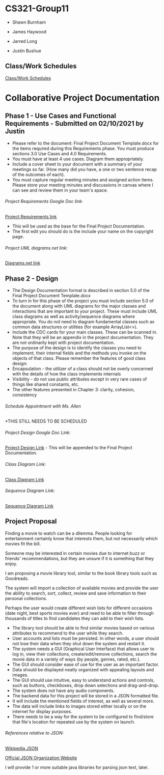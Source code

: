 # CS321-Group11
- Shawn Burnham

- James Haywood

- Jarred Long

- Justin Bushue

## Class/Work Schedules
[Class/Work Schedules](https://docs.google.com/spreadsheets/d/1Zj6V2qRDIKM7VogGnZrPiUvWgQ8GM8AiMRLizCSQWl0/edit?usp=sharing)

# Collaborative Project Documentation

## Phase 1 - Use Cases and Functional Requirements - Submitted on 02/10/2021 by Justin

- Please refer to the document: Final Project Document Template.docx for the items required during this Requirements phase. You must produce sections 3.0 Use Cases and 4.0 Requirements.
- You must have at least 4 use cases. Diagram them appropriately.
- Include a cover sheet to your document with a summary of your meetings so far. (How many did you have, a one or two sentence recap of the outcomes of each).
- You must capture regular meeting minutes and assigned action items. Please store your meeting minutes and discussions in canvas where I can see and review them in your team's space.

###### Project Requirements Google Doc link:
[Project Requirements link](https://docs.google.com/document/d/1jK5SMebc2KZXrWDSEhD-Uoqr7eXiCwLy30pSULupH8M/edit?usp=sharing)
- This will be used as the base for the Final Project Documentation.
- The first edit you should do is the include your name on the copyright page.

###### Project UML diagrams.net link:
[Diagrams.net link](https://drive.google.com/file/d/1ZrRywBNkzC5qNdocyuXb9DE71RfPt1kw/view?usp=sharing)

## Phase 2 - Design

- The Design Documentation format is described in section 5.0 of the Final Project Document Template.docx
- To turn in for this phase of the project you must include section 5.0 of the document along with UML diagrams for the major classes and interactions that are important to your project. These must include UML class diagrams as well as activity/sequence diagrams where appropriate. You do not need to diagram fundamental classes such as common data structures or utilities (for example ArrayList<>).
- Include the CDC cards for your main classes. These can be scanned in. Note that they will be an appendix in the project documentation. They are not ordinarily kept with project documentation.
- The purpose of the design is to identify the classes you need to implement, their internal fields and the methods you invoke on the objects of that class. Please remember the features of good class design:
- Encapsulation - the utilizer of a class should not be overly concerned with the details of how the class implements internals
- Visibility - do not use public attributes except in very rare cases of things like shared constants, etc.
- The other features presented in Chapter 3: clarity, cohesion, consistency

###### Schedule Appointment with Ms. Allen
*THIS STILL NEEDS TO BE SCHEDULED

###### Project Design Google Doc Link:
[Project Design Link](https://docs.google.com/document/d/10F8aMiHMLQmdriyXlFgvTpuQxof5Ho8EHYjcVTVhb0U/edit?usp=sharing) - This will be appended to the Final Project Documentation.

###### Class Diagram Link:
[Class Diagram Link](https://drive.google.com/file/d/1asyjjNQfIKeHKEU_L7dTbDRP5gQ68bH7/view?usp=sharing)

###### Sequence Diagram Link:
[Sequence Diagram Link](https://drive.google.com/file/d/1Pj4RPgoOQPjRVnAHSAXAva-sTQz_6TvE/view?usp=sharing)

## Project Proposal

Finding a movie to watch can be a dilemma. People looking for entertainment certainly know that interests them, but not necessarily which movies fit the bill.

Someone may be interested in certain movies due to internet buzz or friends' recommendations, but they are unsure if it is something that they enjoy.


I am proposing a movie library tool, similar to the book library tools such as Goodreads.


The system will import a collection of available movies and provide the user the ability to search, sort, collect, review and save information to their personal collections.

Perhaps the user would create different wish lists for different occasions (date night, best sports movies ever) and need to be able to filter through thousands of titles to find candidates they can add to their wish lists.

- The library tool should be able to find similar movies based on various attributes to recommend to the user while they search.
- User accounts and lists must be persisted. In other words, a user should not lose their data when they shut down the system and restart it.
- The system needs a GUI (Graphical User Interface) that allows user to log in, view their collections, create/edit/remove collections, search the movie data in a variety of ways (by people, genres, rated, etc.).
- The GUI should consider ease of use for the user as an important factor.
- Data should be displayed neatly organized with appealing layouts and images.
- The GUI should use intuitive, easy to understand actions and controls, such as buttons, checkboxes, drop down selections and drag-and-drop.
- The system does not have any audio components.
- The backend data for this project will be stored in a JSON formatted file.
- It will include the mentioned fields of interest, as well as several more.
- The data will include links to images stored either locally or on the internet for display purposes.
- There needs to be a way for the system to be configured to find/store that file's location for repeated use by the system on launch.

###### References relative to JSON:

[Wikipedia JSON](https://en.wikipedia.org/wiki/JSON#:~:text=After%20RFC%204627%20had%20been%20available%20as%20its,was%20also%20standardized%20as%20ISO%20%2F%20IEC%2021778%3A2017)

[Official JSON Organization Website](http://www.json.org/)

I will provide 1 or more suitable java libraries for parsing json text, later.
